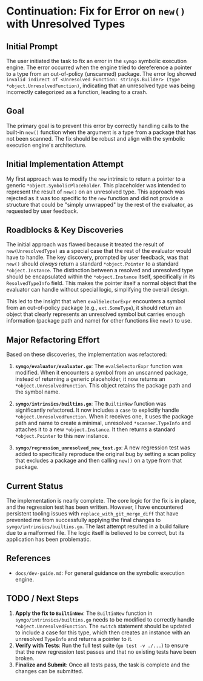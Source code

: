 # Continuation: Fix for Error on `new()` with Unresolved Types

## Initial Prompt

The user initiated the task to fix an error in the `symgo` symbolic execution engine. The error occurred when the engine tried to dereference a pointer to a type from an out-of-policy (unscanned) package. The error log showed `invalid indirect of <Unresolved Function: strings.Builder> (type *object.UnresolvedFunction)`, indicating that an unresolved type was being incorrectly categorized as a function, leading to a crash.

## Goal

The primary goal is to prevent this error by correctly handling calls to the built-in `new()` function when the argument is a type from a package that has not been scanned. The fix should be robust and align with the symbolic execution engine's architecture.

## Initial Implementation Attempt

My first approach was to modify the `new` intrinsic to return a pointer to a generic `*object.SymbolicPlaceholder`. This placeholder was intended to represent the result of `new()` on an unresolved type. This approach was rejected as it was too specific to the `new` function and did not provide a structure that could be "simply unwrapped" by the rest of the evaluator, as requested by user feedback.

## Roadblocks & Key Discoveries

The initial approach was flawed because it treated the result of `new(UnresolvedType)` as a special case that the rest of the evaluator would have to handle. The key discovery, prompted by user feedback, was that `new()` should *always* return a standard `*object.Pointer` to a standard `*object.Instance`. The distinction between a resolved and unresolved type should be encapsulated within the `*object.Instance` itself, specifically in its `ResolvedTypeInfo` field. This makes the pointer itself a normal object that the evaluator can handle without special logic, simplifying the overall design.

This led to the insight that when `evalSelectorExpr` encounters a symbol from an out-of-policy package (e.g., `ext.SomeType`), it should return an object that clearly represents an unresolved symbol but carries enough information (package path and name) for other functions like `new()` to use.

## Major Refactoring Effort

Based on these discoveries, the implementation was refactored:

1.  **`symgo/evaluator/evaluator.go`**: The `evalSelectorExpr` function was modified. When it encounters a symbol from an unscanned package, instead of returning a generic placeholder, it now returns an `*object.UnresolvedFunction`. This object retains the package path and the symbol name.

2.  **`symgo/intrinsics/builtins.go`**: The `BuiltinNew` function was significantly refactored. It now includes a `case` to explicitly handle `*object.UnresolvedFunction`. When it receives one, it uses the package path and name to create a minimal, unresolved `*scanner.TypeInfo` and attaches it to a new `*object.Instance`. It then returns a standard `*object.Pointer` to this new instance.

3.  **`symgo/regression_unresolved_new_test.go`**: A new regression test was added to specifically reproduce the original bug by setting a scan policy that excludes a package and then calling `new()` on a type from that package.

## Current Status

The implementation is nearly complete. The core logic for the fix is in place, and the regression test has been written. However, I have encountered persistent tooling issues with `replace_with_git_merge_diff` that have prevented me from successfully applying the final changes to `symgo/intrinsics/builtins.go`. The last attempt resulted in a build failure due to a malformed file. The logic itself is believed to be correct, but its application has been problematic.

## References

- `docs/dev-guide.md`: For general guidance on the symbolic execution engine.

## TODO / Next Steps

1.  **Apply the fix to `BuiltinNew`**: The `BuiltinNew` function in `symgo/intrinsics/builtins.go` needs to be modified to correctly handle `*object.UnresolvedFunction`. The `switch` statement should be updated to include a case for this type, which then creates an instance with an unresolved `TypeInfo` and returns a pointer to it.
2.  **Verify with Tests**: Run the full test suite (`go test -v ./...`) to ensure that the new regression test passes and that no existing tests have been broken.
3.  **Finalize and Submit**: Once all tests pass, the task is complete and the changes can be submitted.

